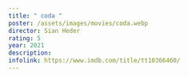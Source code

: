 ```yaml
---
title: " coda "
poster: /assets/images/movies/coda.webp
director: Sian Heder
rating: 5
year: 2021
description:
infolink: https://www.imdb.com/title/tt10366460/
---
```

